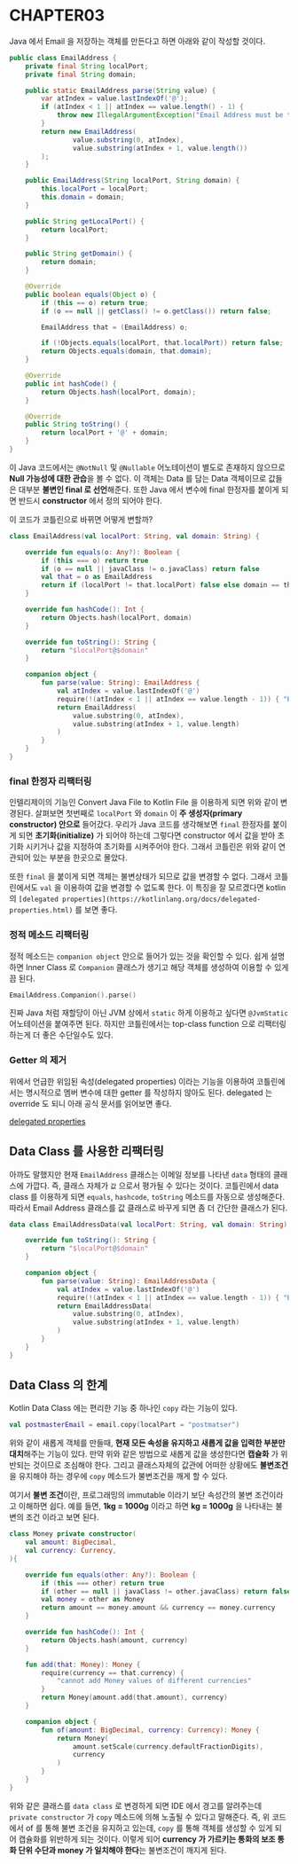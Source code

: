 # CHAPTER03

Java 에서 Email 을 저장하는 객체를 만든다고 하면 아래와 같이 작성할 것이다.  

```java
public class EmailAddress {
    private final String localPort;
    private final String domain;

    public static EmailAddress parse(String value) {
        var atIndex = value.lastIndexOf('@');
        if (atIndex < 1 || atIndex == value.length() - 1) {
            throw new IllegalArgumentException("Email Address must be two parts separated by '@'");
        }
        return new EmailAddress(
                value.substring(0, atIndex),
                value.substring(atIndex + 1, value.length())
        );
    }

    public EmailAddress(String localPort, String domain) {
        this.localPort = localPort;
        this.domain = domain;
    }

    public String getLocalPort() {
        return localPort;
    }

    public String getDomain() {
        return domain;
    }

    @Override
    public boolean equals(Object o) {
        if (this == o) return true;
        if (o == null || getClass() != o.getClass()) return false;

        EmailAddress that = (EmailAddress) o;

        if (!Objects.equals(localPort, that.localPort)) return false;
        return Objects.equals(domain, that.domain);
    }

    @Override
    public int hashCode() {
        return Objects.hash(localPort, domain);
    }

    @Override
    public String toString() {
        return localPort + '@' + domain;
    }
}
```
이 Java 코드에서는 `@NotNull` 및 `@Nullable` 어노테이션이 별도로 존재하지 않으므로 **Null 가능성에 대한 관습**을 볼 수 없다.
이 객체는 Data 를 담는 Data 객체이므로 값들은 대부분 **불변인 final 로 선언**해준다. 
또한 Java 에서 변수에 final 한정자를 붙이게 되면 반드시 **constructor** 에서 정의 되어야 한다. 

이 코드가 코틀린으로 바뀌면 어떻게 변할까?

```kotlin
class EmailAddress(val localPort: String, val domain: String) {

    override fun equals(o: Any?): Boolean {
        if (this === o) return true
        if (o == null || javaClass != o.javaClass) return false
        val that = o as EmailAddress
        return if (localPort != that.localPort) false else domain == that.domain
    }

    override fun hashCode(): Int {
        return Objects.hash(localPort, domain)
    }

    override fun toString(): String {
        return "$localPort@$domain"
    }

    companion object {
        fun parse(value: String): EmailAddress {
            val atIndex = value.lastIndexOf('@')
            require(!(atIndex < 1 || atIndex == value.length - 1)) { "Email Address must be two parts separated by '@'" }
            return EmailAddress(
                value.substring(0, atIndex),
                value.substring(atIndex + 1, value.length)
            )
        }
    }
}
```

### final 한정자 리팩터링

인텔리제이의 기능인 Convert Java File to Kotlin File 을 이용하게 되면 위와 같이 변경된다. 
살펴보면 첫번째로 `localPort` 와 `domain` 이 **주 생성자(primary constructor) 안으로** 들어갔다. 
우리가 Java 코드를 생각해보면 `final` 한정자를 붙이게 되면 **초기화(initialize)** 가 되어야 하는데 그렇다면 constructor 에서 값을 받아 초기화 시키거나 값을 지정하여 초기화를 시켜주어야 한다. 
그래서 코틀린은 위와 같이 연관되어 있는 부분을 한곳으로 몰았다.

또한 `final` 을 붙이게 되면 객체는 불변상태가 되므로 값을 변경할 수 없다. 그래서 코틀린에서도 `val` 을 이용하여 값을 변경할 수 없도록 한다. 
이 특징을 잘 모르겠다면 kotlin 의 `[delegated properties](https://kotlinlang.org/docs/delegated-properties.html)` 를 보면 좋다.

### 정적 메소드 리팩터링

정적 메소드는 `companion object` 안으로 들어가 있는 것을 확인할 수 있다. 
쉽게 설명하면 Inner Class 로 `Companion` 클래스가 생기고 해당 객체를 생성하여 이용할 수 있게끔 된다.

```kotlin
EmailAddress.Companion().parse()
```

진짜 Java 처럼 재할당이 아닌 JVM 상에서 `static` 하게 이용하고 싶다면 `@JvmStatic` 어노테이션을 붙여주면 된다. 
하지만 코틀린에서는 top-class function 으로 리팩터링 하는게 더 좋은 수단일수도 있다.

### Getter 의 제거

위에서 언급한 위임된 속성(delegated properties) 이라는 기능을 이용하여 코틀린에서는 명시적으로 멤버 변수에 대한 getter 를 작성하지 않아도 된다. 
delegated 는 override 도 되니 아래 공식 문서를 읽어보면 좋다. 

[delegated properties](https://kotlinlang.org/docs/delegated-properties.html)

## Data Class 를 사용한 리팩터링

아까도 말했지만 현재 `EmailAddress` 클래스는 이메일 정보를 나타낸 `data` 형태의 클래스에 가깝다. 즉, 클래스 자체가 `값` 으로서 평가될 수 있다는 것이다. 
코틀린에서 data class 를 이용하게 되면 `equals`, `hashcode`, `toString` 메소드를 자동으로 생성해준다. 
따라서 Email Address 클래스를 값 클래스로 바꾸게 되면 좀 더 간단한 클래스가 된다. 

```kotlin
data class EmailAddressData(val localPort: String, val domain: String) {

    override fun toString(): String {
        return "$localPort@$domain"
    }

    companion object {
        fun parse(value: String): EmailAddressData {
            val atIndex = value.lastIndexOf('@')
            require(!(atIndex < 1 || atIndex == value.length - 1)) { "Email Address must be two parts separated by '@'" }
            return EmailAddressData(
                value.substring(0, atIndex),
                value.substring(atIndex + 1, value.length)
            )
        }
    }
}
```

## Data Class 의 한계

Kotlin Data Class 에는 편리한 기능 중 하나인 `copy` 라는 기능이 있다. 

```kotlin
val postmasterEmail = email.copy(localPart = "postmatser")
```

위와 같이 새롭게 객체를 만들때, **현재 모든 속성을 유지하고 새롭게 값을 입력한 부분만 대치**해주는 기능이 있다. 
만약 위와 같은 방법으로 새롭게 값을 생성한다면 **캡슐화** 가 위반되는 것이므로 조심해야 한다. 
그리고 클래스자체의 값관에 어떠한 상황에도 **불변조건** 을 유지해야 하는 경우에 `copy` 메소드가 불변조건을 깨게 할 수 있다. 

여기서 **불변 조건**이란, 프로그래밍의 immutable 이라기 보단 속성간의 불변 조건이라고 이해하면 쉽다. 
예를 들면, **1kg = 1000g** 이라고 하면 **kg = 1000g** 을 나타내는 불변의 조건 이라고 보면 된다.

```kotlin
class Money private constructor(
    val amount: BigDecimal,
    val currency: Currency,
){

    override fun equals(other: Any?): Boolean {
        if (this === other) return true
        if (other == null || javaClass != other.javaClass) return false
        val money = other as Money
        return amount == money.amount && currency == money.currency
    }

    override fun hashCode(): Int {
        return Objects.hash(amount, currency)
    }

    fun add(that: Money): Money {
        require(currency == that.currency) {
            "cannot add Money values of different currencies"
        }
        return Money(amount.add(that.amount), currency)
    }

    companion object {
        fun of(amount: BigDecimal, currency: Currency): Money {
            return Money(
                amount.setScale(currency.defaultFractionDigits),
                currency
            )
        }
    }
}
```

위와 같은 클래스를 `data class` 로 변경하게 되면 IDE 에서 경고를 알려주는데 `private constructor` 가 `copy` 메소드에 의해 노출될 수 있다고 말해준다. 
즉, 위 코드에서 of 를 통해 불변 조건을 유지하고 있는데, `copy` 를 통해 객체를 생성할 수 있게 되어 캡슐화를 위반하게 되는 것이다. 
이렇게 되어 **currency 가 가르키는 통화의 보조 통화 단위 수단과 money 가 일치해야 한다**는 불변조건이 깨지게 된다.  







